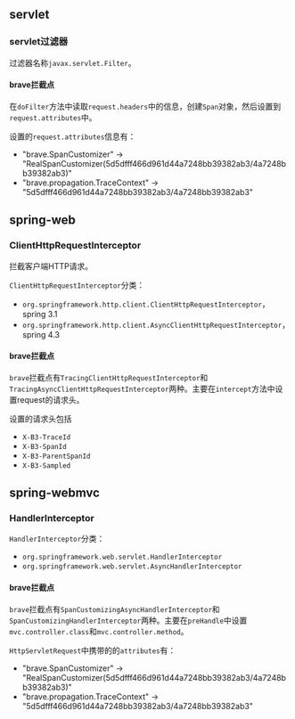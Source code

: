 ## servlet

### servlet过滤器
过滤器名称`javax.servlet.Filter`。

#### brave拦截点
在`doFilter`方法中读取`request.headers`中的信息，创建`Span`对象，然后设置到`request.attributes`中。

设置的`request.attributes`信息有：
- "brave.SpanCustomizer" -> "RealSpanCustomizer(5d5dfff466d961d44a7248bb39382ab3/4a7248bb39382ab3)"
- "brave.propagation.TraceContext" -> "5d5dfff466d961d44a7248bb39382ab3/4a7248bb39382ab3"

## spring-web

### ClientHttpRequestInterceptor

拦截客户端HTTP请求。

`ClientHttpRequestInterceptor`分类：
- `org.springframework.http.client.ClientHttpRequestInterceptor`，spring 3.1
- `org.springframework.http.client.AsyncClientHttpRequestInterceptor`，spring 4.3

#### brave拦截点

`brave`拦截点有`TracingClientHttpRequestInterceptor`和`TracingAsyncClientHttpRequestInterceptor`两种。主要在`intercept`方法中设置request的请求头。

设置的请求头包括
- `X-B3-TraceId`
- `X-B3-SpanId`
- `X-B3-ParentSpanId`
- `X-B3-Sampled`

## spring-webmvc

### HandlerInterceptor

`HandlerInterceptor`分类：
- `org.springframework.web.servlet.HandlerInterceptor`
- `org.springframework.web.servlet.AsyncHandlerInterceptor`

#### brave拦截点

`brave`拦截点有`SpanCustomizingAsyncHandlerInterceptor`和`SpanCustomizingHandlerInterceptor`两种。主要在`preHandle`中设置`mvc.controller.class`和`mvc.controller.method`。

`HttpServletRequest`中携带的的`attributes`有：
- "brave.SpanCustomizer" -> "RealSpanCustomizer(5d5dfff466d961d44a7248bb39382ab3/4a7248bb39382ab3)"
- "brave.propagation.TraceContext" -> "5d5dfff466d961d44a7248bb39382ab3/4a7248bb39382ab3"

